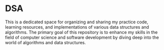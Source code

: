 # DSA
This is a dedicated space for organizing and sharing my practice code, learning resources, and implementations of various data structures and algorithms. The primary goal of this repository is to enhance my skills in the field of computer science and software development by diving deep into the world of algorithms and data structures.
